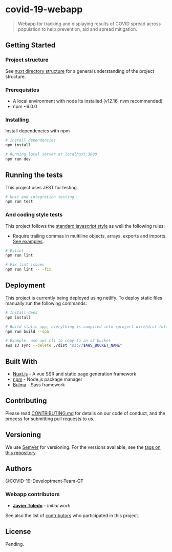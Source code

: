 # covid-19-webapp

> Webapp for tracking and displaying results of COVID spread across population to help prevention, aid and spread mitigation.

## Getting Started

### Project structure

See [nuxt directory structure](https://nuxtjs.org/guide/directory-structure/) for a general understanding of the project structure.

### Prerequisites

* A local environment with node lts installed (v12.16, nvm recommended)
* npm ~6.0.0

### Installing

Install dependencies with npm

```bash
# Install dependencies
npm install

# Running local server at localhost:3000
npm run dev
```

## Running the tests

This project uses JEST for testing.

```bash
# Unit and integration testing
npm run test
``` 

###  And coding style tests

This project follows the [standard javascript style](https://standardjs.com/rules.html) as well the following rules:
  * Require trailing commas in multiline objects, arrays, exports and imports.
    [See examples](https://eslint.org/docs/rules/comma-dangle#always-multiline).

```bash
# Eslint
npm run lint

# Fix lint issues
npm run lint -- -fix
```

## Deployment

This project is currently being deployed using netlify. To deploy static files manually run the following commands:

```bash
# Install deps
npm install

# Build static app, everything is compiled into <project dir>/dist folder
npm run build --spa

# Example, use aws cli to copy to an s3 bucket
aws s3 sync --delete ./dist "s3://$AWS_BUCKET_NAME"
```

## Built With

* [Nuxt.js](https://nuxtjs.org/guide) - A vue SSR and static page generation framework
* [npm](https://docs.npmjs.com/getting-started/) - Node.js package manager
* [Bulma](https://maven.apache.org/) - Sass framework

## Contributing
Please read [CONTRIBUTING.md](CONTRIBUTING.MD) for details on our code of conduct, and the process for submitting pull requests to us.

## Versioning
We use [SemVer](http://semver.org/) for versioning. For the versions available, see the [tags on this repository](https://github.com/COVID-19-PROJECT/COVID-19-Webapp/tags). 

## Authors

@COVID-19-Developtment-Team-GT

### Webapp contributors

* [**Javier Toledo**](https://github.com/javiertoledos) - *Initial work* 

See also the list of [contributors](https://github.com/COVID-19-PROJECT/COVID-19-Webapp/graphs/contributors) who participated in this project.

## License
Pending.

